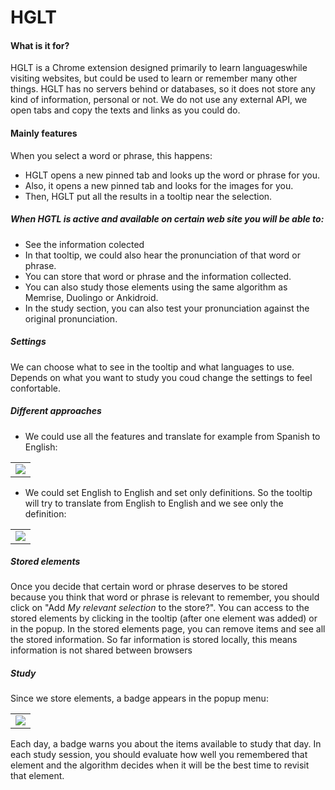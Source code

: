 # HGLT
#### What is it for?
HGLT is a Chrome extension designed primarily to learn languages ​​while visiting websites, but could be used to learn or remember many other things. HGLT has no servers behind or databases, so it does not store any kind of information, personal or not. We do not use any external API, we open tabs and copy the texts and links as you could do.

#### Mainly features

  When you select a word or phrase, this happens:
- HGLT opens a new pinned tab and looks up the word or phrase for you. 
- Also, it opens a new pinned tab and looks for the images for you. 
- Then, HGLT put all the results in a tooltip near the selection.

##### When HGTL is active and available on certain web site you will be able to:

- See the information colected 
- In that tooltip, we could also hear the pronunciation of that word or phrase. 
- You can store that word or phrase and the information collected.
- You can also study those elements using the same algorithm as Memrise, Duolingo or Ankidroid.
- In the study section, you can also test your pronunciation against the original pronunciation.

##### Settings
We can choose what to see in the tooltip and what languages to use. Depends on what you want to study you coud change the settings to feel confortable.

##### Different approaches
- We could use all the features and translate for example from Spanish to English:

<table><tr><td>
    <img src="https://i.imgur.com/M8e0rYq.png" />
</td></tr></table>

- We could set English to English and set only definitions. So the tooltip will try to translate from English to English and we see only the definition:

<table><tr><td>
    <img src="https://i.imgur.com/vavTxTo.png" />
</td></tr></table>

##### Stored elements

Once you decide that certain word or phrase deserves to be stored because you think that word or phrase is relevant to remember, you should click on "Add _My relevant selection_ to the store?". You can access to the stored elements by clicking in the tooltip (after one element was added) or in the popup. In the stored elements page, you can remove items and see all the stored information. So far information is stored locally, this means information is not shared between browsers 

##### Study

Since we store elements, a badge appears in the popup menu:

<table><tr><td>
    <img src="https://i.imgur.com/8ntRtHg.png" />
</td></tr></table>

Each day, a badge warns you about the items available to study that day. In each study session, you should evaluate how well you remembered that element and the algorithm decides when it will be the best time to revisit that element.



